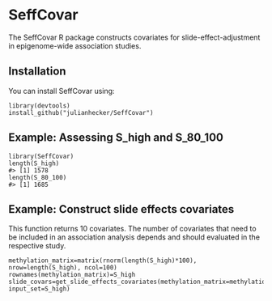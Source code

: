 
<!-- README.md is generated from README.Rmd. Please edit that file -->



# SeffCovar

<!-- badges: start -->
<!-- badges: end -->

The SeffCovar R package constructs covariates for slide-effect-adjustment in epigenome-wide association studies.

## Installation

You can install SeffCovar using:

``` {.r}
library(devtools)
install_github("julianhecker/SeffCovar")
```

## Example: Assessing S\_high and S\_80\_100

``` {.r}
library(SeffCovar)
length(S_high)
#> [1] 1578
length(S_80_100)
#> [1] 1685
```

## Example: Construct slide effects covariates

This function returns 10 covariates. The number of covariates that need to be included in an association analysis depends and should evaluated in the respective study.

``` {.r}
methylation_matrix=matrix(rnorm(length(S_high)*100), nrow=length(S_high), ncol=100)
rownames(methylation_matrix)=S_high
slide_covars=get_slide_effects_covariates(methylation_matrix=methylation_matrix, input_set=S_high)
```
